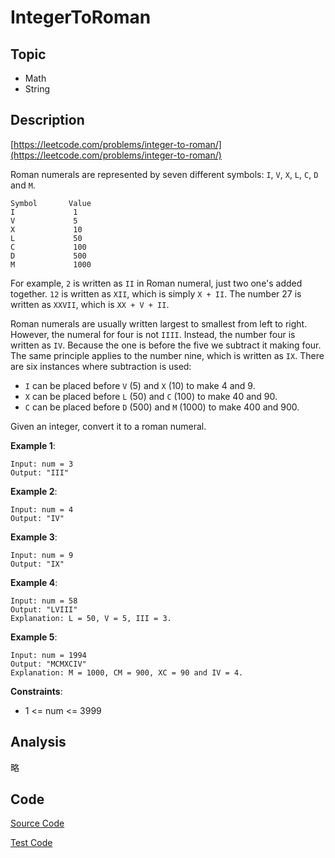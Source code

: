 # IntegerToRoman

## Topic

- Math
- String

## Description

[https://leetcode.com/problems/integer-to-roman/](https://leetcode.com/problems/integer-to-roman/)

Roman numerals are represented by seven different symbols: `I`, `V`, `X`, `L`, `C`, `D` and `M`.

```
Symbol       Value
I             1
V             5
X             10
L             50
C             100
D             500
M             1000
```

For example, `2` is written as `II` in Roman numeral, just two one's added together. `12` is written as `XII`, which is simply `X + II`. The number 27 is written as `XXVII`, which is `XX + V + II`.

Roman numerals are usually written largest to smallest from left to right. However, the numeral for four is not `IIII`. Instead, the number four is written as `IV`. Because the one is before the five we subtract it making four. The same principle applies to the number nine, which is written as `IX`. There are six instances where subtraction is used:

- `I` can be placed before `V` (5) and `X` (10) to make 4 and 9.
- `X` can be placed before `L` (50) and `C` (100) to make 40 and 90.
- `C` can be placed before `D` (500) and `M` (1000) to make 400 and 900.

Given an integer, convert it to a roman numeral.


**Example 1**:

```
Input: num = 3
Output: "III"
```

**Example 2**:

```
Input: num = 4
Output: "IV"
```

**Example 3**:

```
Input: num = 9
Output: "IX"
```

**Example 4**:

```
Input: num = 58
Output: "LVIII"
Explanation: L = 50, V = 5, III = 3.
```

**Example 5**:

```
Input: num = 1994
Output: "MCMXCIV"
Explanation: M = 1000, CM = 900, XC = 90 and IV = 4.
```

**Constraints**:

- 1 <= num <= 3999

## Analysis

略

## Code

[Source Code](../../src/main/java/com/lun/medium/IntegerToRoman.java)

[Test Code](../../src/test/java/com/lun/medium/IntegerToRomanTest.java)

